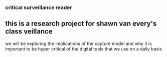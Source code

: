 ### critical surveillance reader

## this is a research project for shawn van every's class veillance

we will be exploring the implications of the capture model and why it is important to be hyper critical of the digital tools that we use on a daily basis 